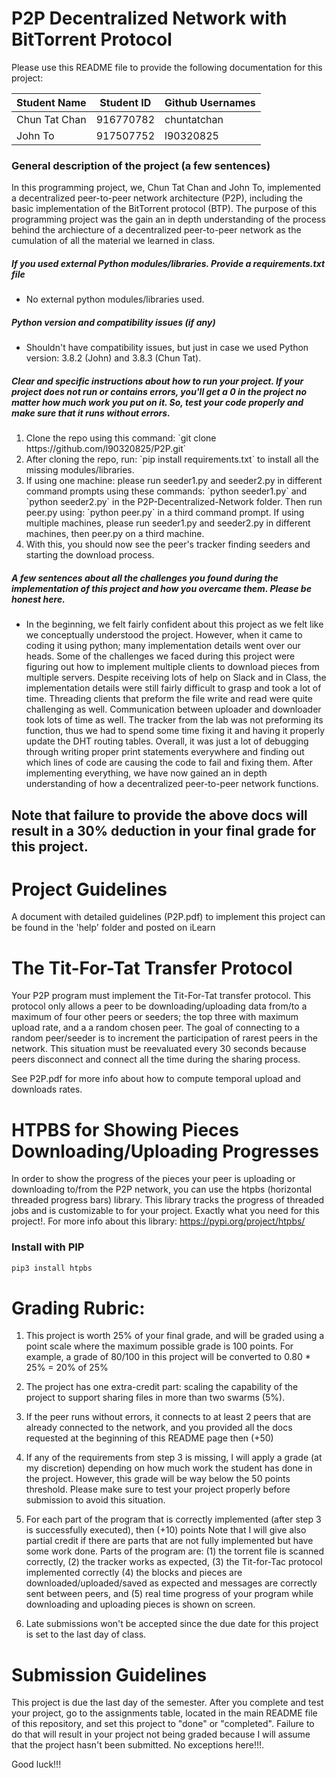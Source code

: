 # P2P Decentralized Network with BitTorrent Protocol

Please use this README file to provide the following documentation for this project:

| Student Name  | Student ID | Github Usernames |
| :-----------  | :--------: | :--------------- |
| Chun Tat Chan | 916770782  | chuntatchan      |
| John To       | 917507752  | l90320825        |

### General description of the project (a few sentences)
<p>
	In this programming project, we, Chun Tat Chan and John To, implemented a decentralized peer-to-peer network architecture (P2P), including the basic implementation of the BitTorrent protocol (BTP). The purpose of this programming project was the gain an in depth understanding of the process behind the archiecture of a decentralized peer-to-peer network as the cumulation of all the material we learned in class.
</p>

##### If you used external Python modules/libraries. Provide a requirements.txt file
* No external python modules/libraries used.

##### Python version and compatibility issues (if any)
* Shouldn't have compatibility issues, but just in case we used Python version: 3.8.2 (John) and 3.8.3 (Chun Tat).

##### Clear and specific instructions about how to run your project. If your project does not run or contains errors, you'll get a 0 in the project no matter how much work you put on it. So, test your code properly and make sure that it runs without errors.
<ol>
	<li> Clone the repo using this command: `git clone https://github.com/l90320825/P2P.git` </li>
	<li> After cloning the repo, run: `pip install requirements.txt` to install all the missing modules/libraries. </li>
	<li> If using one machine: please run seeder1.py and seeder2.py in different command prompts using these commands: `python seeder1.py` and `python seeder2.py` in the P2P-Decentralized-Network folder. Then run peer.py using: `python peer.py` in a third command prompt. If using multiple machines, please run seeder1.py and seeder2.py in different machines, then peer.py on a third machine.
	</li>
	<li> With this, you should now see the peer's tracker finding seeders and starting the download process. </li>
</ol>

##### A few sentences about all the challenges you found during the implementation of this project and how you overcame them. Please be honest here.
* In the beginning, we felt fairly confident about this project as we felt like we conceptually understood the project. However, when it came to coding it using python; many implementation details went over our heads. Some of the challenges we faced during this project were figuring out how to implement multiple clients to download pieces from multiple servers. Despite receiving lots of help on Slack and in Class, the implementation details were still fairly difficult to grasp and took a lot of time. Threading clients that preform the file write and read were quite challenging as well. Communication between uploader and downloader took lots of time as well. The tracker from the lab was not preforming its function, thus we had to spend some time fixing it and having it properly update the DHT routing tables. Overall, it was just a lot of debugging through writing proper print statements everywhere and finding out which lines of code are causing the code to fail and fixing them. After implementing everything, we have now gained an in depth understanding of how a decentralized peer-to-peer network functions.

## Note that failure to provide the above docs will result in a 30% deduction in your final grade for this project. 

# Project Guidelines 

A document with detailed guidelines (P2P.pdf) to implement this project can be found in the 'help' folder and posted on iLearn

# The Tit-For-Tat Transfer Protocol

Your P2P program must implement the Tit-For-Tat transfer protocol. This protocol only allows a peer to be downloading/uploading
data from/to a maximum of four other peers or seeders; the top three with maximum upload rate, and a a random chosen peer. 
The goal of connecting to a random peer/seeder is to increment the participation of rarest peers in the network. This situation
must be reevaluated every 30 seconds because peers disconnect and connect all the time during the sharing process. 

See P2P.pdf for more info about how to compute temporal upload and downloads rates. 

# HTPBS for Showing Pieces Downloading/Uploading Progresses 

In order to show the progress of the pieces your peer is uploading or downloading to/from the P2P network, you can use the htpbs (horizontal threaded progress bars) library. This library tracks the progress of threaded jobs and is customizable to for your project. Exactly what you need for this project!. For more info about this library: https://pypi.org/project/htpbs/

### Install with PIP

```python 
pip3 install htpbs
```

# Grading Rubric: 

1. This project is worth 25% of your final grade, and will be graded using a point scale where the 
maximum possible grade is 100 points. For example, a grade of 80/100 in this project will be converted to 
0.80 * 25% = 20% of 25%

2. The project has one extra-credit part: scaling the capability of the project to support sharing files in 
more than two swarms (5%). 

3. If the peer runs without errors, it connects to at least 2 peers that are already connected to the 
network, and you provided all the docs requested at the beginning of this README page then (+50)

4. If any of the requirements from step 3 is missing, I will apply a grade (at my discretion) depending on how much 
work the student has done in the project. However, this grade will be way below the 50 points threshold. 
Please make sure to test your project properly before submission to avoid this situation. 

5. For each part of the program that is correctly implemented (after step 3 is successfully executed), then (+10) points
Note that I will give also partial credit if there are parts that are not fully implemented but have some work done. 
Parts of the program are: (1) the torrent file is scanned correctly, (2) the tracker works as expected, (3) the 
Tit-for-Tac protocol implemented correctly (4) the blocks
and pieces are downloaded/uploaded/saved as expected and messages are correctly sent between peers, and
(5) real time progress of your program while downloading and uploading pieces is shown on screen. 

7. Late submissions won't be accepted since the due date for this project is set to the last day of class.

# Submission Guidelines 

This project is due the last day of the semester. After you complete and test your project, go to the assignments table, 
located in the main README file of this repository, and set this project to "done" or "completed". 
Failure to do that will result in your project not being graded because I will assume that the project 
hasn't been submitted. No exceptions here!!!. 

Good luck!!!
  

 


    


